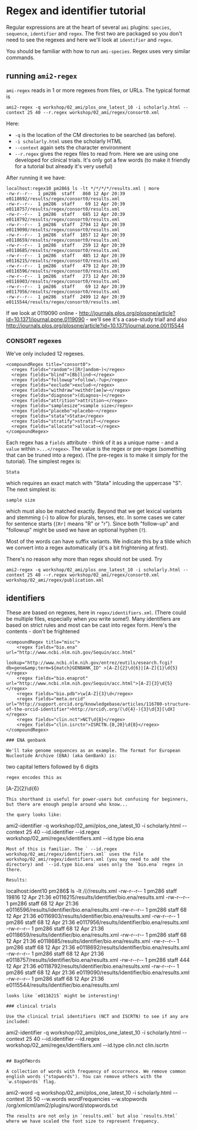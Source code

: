 # Regex and identifier tutorial

Regular expressions are at the heart of several `ami` plugins: `species`, `sequence`, `identifier` and `regex`. The first two are packaged so you don't need to see the regexes and here we'll look at `identifier` and `regex`.

You should be familiar with how to run `ami-species`. Regex uses very similar commands.

## running `ami2-regex`

`ami-regex` reads in 1 or more regexes from files, or URLs. The typical format is

```
ami2-regex -q workshop/02_ami/plos_one_latest_10 -i scholarly.html --context 25 40 --r.regex workshop/02_ami/regex/consort0.xml
```
Here:
 *  `-q` is the location of the CM directories to be searched (as before).
 * `-i scholarly.html` uses the scholarly HTML
 * `--context` again sets the character environment
 * `--r.regex` gives the regex files to read from. Here we are using one developed for clinical trials. It's only got a few words (to make it friendly for a tutorial but already it's very useful)

 After running it we have:
 ```
 localhost:regex10 pm286$ ls -lt */*/*/*/results.xml | more
-rw-r--r--  1 pm286  staff   860 12 Apr 20:39 e0118692/results/regex/consort0/results.xml
-rw-r--r--  1 pm286  staff    69 12 Apr 20:39 e0118757/results/regex/consort0/results.xml
-rw-r--r--  1 pm286  staff   685 12 Apr 20:39 e0118792/results/regex/consort0/results.xml
-rw-r--r--  1 pm286  staff  2794 12 Apr 20:39 e0119090/results/regex/consort0/results.xml
-rw-r--r--  1 pm286  staff  1857 12 Apr 20:39 e0118659/results/regex/consort0/results.xml
-rw-r--r--  1 pm286  staff   259 12 Apr 20:39 e0118685/results/regex/consort0/results.xml
-rw-r--r--  1 pm286  staff   485 12 Apr 20:39 e0116215/results/regex/consort0/results.xml
-rw-r--r--  1 pm286  staff   479 12 Apr 20:39 e0116596/results/regex/consort0/results.xml
-rw-r--r--  1 pm286  staff   273 12 Apr 20:39 e0116903/results/regex/consort0/results.xml
-rw-r--r--  1 pm286  staff    69 12 Apr 20:39 e0117956/results/regex/consort0/results.xml
-rw-r--r--  1 pm286  staff  2499 12 Apr 20:39 e0115544/results/regex/consort0/results.xml
```
If we look at 0119090 online - http://journals.plos.org/plosone/article?id=10.1371/journal.pone.0119090 - we'll see it's a case-study trial! and also http://journals.plos.org/plosone/article?id=10.1371/journal.pone.00115544

### CONSORT regexes

We've only included 12 regexes. 
```
<compoundRegex title="consort0">
  <regex fields="random">([Rr]andom~)</regex>
  <regex fields="blind">[Bb]lind~</regex>
  <regex fields="followup">follow\-?up</regex>
  <regex fields="exclude">exclud~</regex>
  <regex fields="withdraw">withdr[ae]w~</regex>
  <regex fields="diagnose">(diagnos~)</regex>
  <regex fields="attrition">attrition~</regex>
  <regex fields="samplesize">sample size</regex>
  <regex fields="placebo">placebo~</regex>
  <regex fields="stata">Stata</regex>
  <regex fields="stratify">stratif~</regex>
  <regex fields="allocate">allocat~</regex>
</compoundRegex>
```
Each regex has a `fields` attribute - think of it as a unique name - and a `value` within `>...</regex>`. The value is the regex or pre-regex (something that can be truned into a regex). (The pre-regex is to make it simply for the tutorial). The simplest regex is:
```
Stata
```
which requires an exact match with "Stata" inlcuding the uppercase "S". The next simplest is:
```
sample size
```
which must also be matched exactly. Beyond that we get lexical variants and stemming (`~`) to allow for plurals, tenses, etc. In some cases we cater for sentence starts (`[Rr]` means "R" or "r"). Since both "follow-up" and "followup" might be used we have an optional hyphen (`?`).

Most of the words can have suffix variants. We indicate this by a tilde which we convert into a regex automatically (it's a bit frightening at first).

There's no reason why more than regex should not be used. Try

```
ami2-regex -q workshop/02_ami/plos_one_latest_10 -i scholarly.html --context 25 40 --r.regex workshop/02_ami/regex/consort0.xml  workshop/02_ami/regex/publication.xml
```

## identifiers

These are based on regexes, here in `regex/identifiers.xml`. (There could be multiple files, especially when *you* write some!). Many identifiers are based on strict rules and most can be cast into regex form. Here's the contents - don't be frightened 
```
<compoundRegex title="misc">
	<regex fields="bio.ena" url="http://www.ncbi.nlm.nih.gov/Sequin/acc.html" 
	    lookup="http://www.ncbi.nlm.nih.gov/entrez/eutils/esearch.fcgi?db=gene&amp;term=${match}GENBANK_ID" >[A-Z]{2}\d{6}|[A-Z]{1}\d{5}</regex>
	<regex fields="bio.enaprot" url="http://www.ncbi.nlm.nih.gov/Sequin/acc.html">[A-Z]{3}\d{5}</regex>
	<regex fields="bio.pdb">\w[A-Z]{3}\d</regex>
	<regex fields="meta.orcid" url="http://support.orcid.org/knowledgebase/articles/116780-structure-of-the-orcid-identifier">http://orcid\.org/(\d{4}-){3}\d{3}[\dX]</regex>
	<regex fields="clin.nct">NCT\d{8}</regex>
	<regex fields="clin.isrctn">ISRCTN.{0,20}\d{8}</regex>
</compoundRegex>

### ENA genbank

We'll take genome sequences as an example. The format for European Nucleotide Archive (ENA) (aka GenBank) is:
```
two capital letters followed by 6 digits
```
regex encodes this as
```
[A-Z]{2}\d{6}
```
This shorthand is useful for power-users but confusing for beginners, but there are enough people around who know...

the query looks like:
```
ami2-identifier -q workshop/02_ami/plos_one_latest_10 -i scholarly.html --context 25 40 --id.identifier --id.regex workshop/02_ami/regex/identifiers.xml --id.type bio.ena
```
Most of this is familiar. The ` --id.regex workshop/02_ami/regex/identifiers.xml` uses the file workshop/02_ami/regex/identifiers.xml (you may need to add the directory) and `--id.type bio.ena` uses only the `bio.ena` regex in there.

Results:
```
localhost:ident10 pm286$ ls -lt */*/*/*/results.xml
-rw-r--r--  1 pm286  staff  19816 12 Apr 21:36 e0116215/results/identifier/bio.ena/results.xml
-rw-r--r--  1 pm286  staff     68 12 Apr 21:36 e0116596/results/identifier/bio.ena/results.xml
-rw-r--r--  1 pm286  staff     68 12 Apr 21:36 e0116903/results/identifier/bio.ena/results.xml
-rw-r--r--  1 pm286  staff     68 12 Apr 21:36 e0117956/results/identifier/bio.ena/results.xml
-rw-r--r--  1 pm286  staff     68 12 Apr 21:36 e0118659/results/identifier/bio.ena/results.xml
-rw-r--r--  1 pm286  staff     68 12 Apr 21:36 e0118685/results/identifier/bio.ena/results.xml
-rw-r--r--  1 pm286  staff     68 12 Apr 21:36 e0118692/results/identifier/bio.ena/results.xml
-rw-r--r--  1 pm286  staff     68 12 Apr 21:36 e0118757/results/identifier/bio.ena/results.xml
-rw-r--r--  1 pm286  staff    444 12 Apr 21:36 e0118792/results/identifier/bio.ena/results.xml
-rw-r--r--  1 pm286  staff     68 12 Apr 21:36 e0119090/results/identifier/bio.ena/results.xml
-rw-r--r--  1 pm286  staff     68 12 Apr 21:36 e0115544/results/identifier/bio.ena/results.xml
```
looks like `e0116215` might be interesting!

### clinical trials

Use the clinical trial identifiers (NCT and ISCRTN) to see if any are included:
```
ami2-identifier -q workshop/02_ami/plos_one_latest_10 -i scholarly.html --context 25 40 --id.identifier --id.regex workshop/02_ami/regex/identifiers.xml --id.type clin.nct clin.iscrtn
```

## BagOfWords

A collection of words with frequency of occurrence. We remove common english words ("stopwords"). You can remove others with the
`w.stopwords` flag.

```
ami2-word -q workshop/02_ami/plos_one_latest_10 -i scholarly.html --context 35 50 --w.words wordFrequencies --w.stopwords /org/xmlcml/ami2/plugins/word/stopwords.txt

```
The results are not only in `results.xml` but also `results.html` where we have scaled the font size to represent frequency. 


